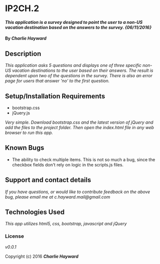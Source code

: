 # IP2CH.2

#### _This application is a survey designed to point the user to a non-US vacation destination based on the answers to the survey. {06/11/2016}_

#### By _**Charlie Hayward**_

## Description

_This application asks 5 questions and displays one of three specific non-US vacation destinations to the user based on their answers. The result is dependent upon two of the questions in the survey. There is also an error page for users that answer 'no' to the first question._

## Setup/Installation Requirements

* bootstrap.css
* jQuery.js

_Very simple. Download bootstrap.css and the latest version of jQuery and add the files to the project folder. Then open the index.html file in any web browser to run this app._

## Known Bugs

* The ability to check multiple items. This is not so much a bug, since the checkbox fields don't rely on logic in the scripts.js files.

## Support and contact details

_If you have questions, or would like to contribute feedback on the above bug, please email me at c.hayward.mail@gmail.com_

## Technologies Used

_This app utilizes html5, css, bootstrap, javascript and jQuery_

### License

*v0.0.1*

Copyright (c) 2016 **_Charlie Hayward_**
